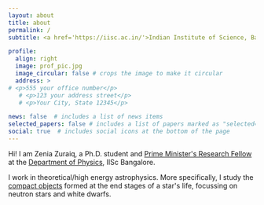```yaml
---
layout: about
title: about
permalink: /
subtitle: <a href='https://iisc.ac.in/'>Indian Institute of Science, Bangalore</a>

profile:
  align: right 
  image: prof_pic.jpg
  image_circular: false # crops the image to make it circular
  address: >
# <p>555 your office number</p>
   # <p>123 your address street</p>
   # <p>Your City, State 12345</p>

news: false  # includes a list of news items
selected_papers: false # includes a list of papers marked as "selected={true}"
social: true  # includes social icons at the bottom of the page
---
```


Hi! I am Zenia Zuraiq, a Ph.D. student and [Prime Minister's Research Fellow](https://www.pmrf.in/) at the [Department of Physics](http://www.physics.iisc.ernet.in/), IISc Bangalore. 

I work in theoretical/high energy astrophysics. More specifically, I study the [compact objects](https://zeniazuraiq.github.io/projects/) formed at the end stages of a star's life, focussing on neutron stars and white dwarfs.



